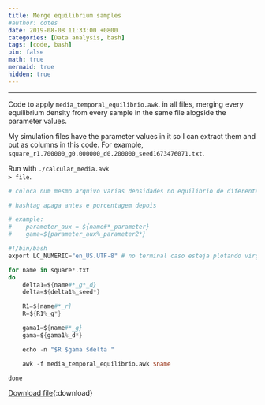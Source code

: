 ```yaml
---
title: Merge equilibrium samples
#author: cotes
date: 2019-08-08 11:33:00 +0800
categories: [Data analysis, bash]
tags: [code, bash]
pin: false
math: true
mermaid: true
hidden: true
---
```


<hr>


Code to apply <code class="language-plaintext highlighter-rouge">media_temporal_equilibrio.awk</code>. in all files, merging every equilibrium density from every sample in the same file alogside the parameter values.

My simulation files have the parameter values in it so I can extract them and put as columns in this code.
For example, <code class="language-plaintext highlighter-rouge">square_r1.700000_g0.000000_d0.200000_seed1673476071.txt</code>.



Run with <code class="language-plaintext highlighter-rouge">./calcular_media.awk > file</code>.



```awk
# coloca num mesmo arquivo varias densidades no equilibrio de diferentes arquivos atraves do media_temporal_lucas

# hashtag apaga antes e porcentagem depois

# example: 
#    parameter_aux = ${name#*_parameter}
#    gama=${parameter_aux%_parameter2*}

#!/bin/bash
export LC_NUMERIC="en_US.UTF-8" # no terminal caso esteja plotando virgula

for name in square*.txt
do
    delta1=${name#*_g*_d}
    delta=${delta1%_seed*}

    R1=${name#*_r}
    R=${R1%_g*}

    gama1=${name#*_g}
    gama=${gama1%_d*}

    echo -n "$R $gama $delta "  

    awk -f media_temporal_equilibrio.awk $name

done

```


[Download file](/files/scripts/data_analysis/calcular_media_lucas.sh){:download}